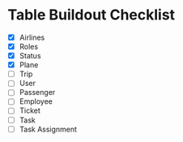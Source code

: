 # Table Buildout Checklist

- [x] Airlines
- [x] Roles
- [x] Status
- [x] Plane
- [ ] Trip
- [ ] User
- [ ] Passenger
- [ ] Employee
- [ ] Ticket
- [ ] Task
- [ ] Task Assignment
